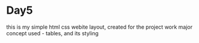 # Day5

this is my simple html css webite layout, created for the project work
major concept used - tables, and its styling
